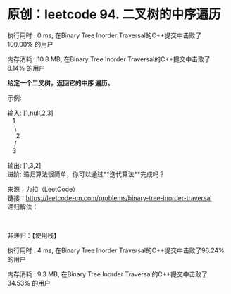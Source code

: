 # 原创：leetcode 94. 二叉树的中序遍历

执行用时 : 0 ms, 在Binary Tree Inorder Traversal的C++提交中击败了100.00% 的用户

内存消耗 : 10.8 MB, 在Binary Tree Inorder Traversal的C++提交中击败了8.14% 的用户

**给定一个二叉树，返回它的中序 遍历。**

> 
示例:
<p>输入: [1,null,2,3]<br/>
   1<br/>
    \<br/>
     2<br/>
    /<br/>
   3</p>
<p>输出: [1,3,2]<br/>
进阶: 递归算法很简单，你可以通过**迭代算法**完成吗？</p>


来源：力扣（LeetCode）<br/>
链接：https://leetcode-cn.com/problems/binary-tree-inorder-traversal<br/>
递归解法：

 

非递归：【使用栈】

执行用时 : 4 ms, 在Binary Tree Inorder Traversal的C++提交中击败了96.24%的用户

内存消耗 : 9.3 MB, 在Binary Tree Inorder Traversal的C++提交中击败了34.53% 的用户

 
